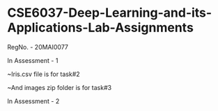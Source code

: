 # CSE6037-Deep-Learning-and-its-Applications-Lab-Assignments

RegNo. - 20MAI0077

In Assessment - 1

  ~Iris.csv file is for task#2
  
  ~And images zip folder is for task#3
  
 In Assessment - 2

